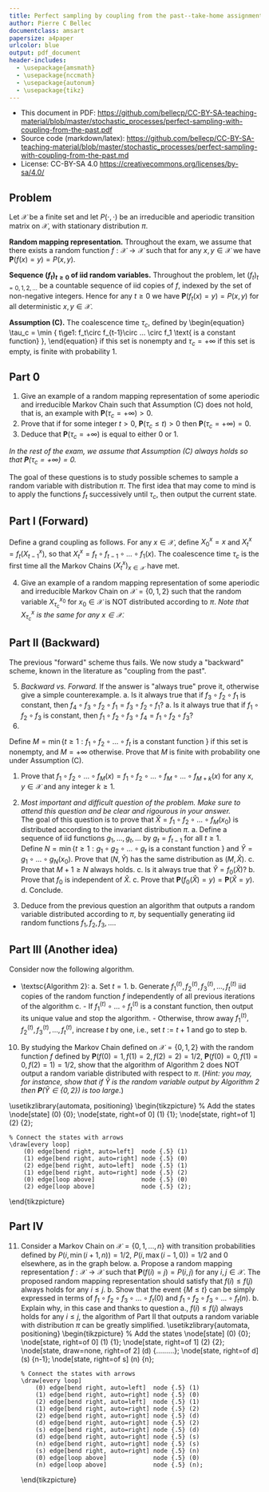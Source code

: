 ```yaml
---
title: Perfect sampling by coupling from the past--take-home assignment
author: Pierre C Bellec
documentclass: amsart
papersize: a4paper
urlcolor: blue
output: pdf_document
header-includes:
  - \usepackage{amsmath}
  - \usepackage{nccmath}
  - \usepackage{autonum}
  - \usepackage{tikz}
---
```


- This document in PDF: <https://github.com/bellecp/CC-BY-SA-teaching-material/blob/master/stochastic_processes/perfect-sampling-with-coupling-from-the-past.pdf>
- Source code (markdown/latex): <https://github.com/bellecp/CC-BY-SA-teaching-material/blob/master/stochastic_processes/perfect-sampling-with-coupling-from-the-past.md>
- License: CC-BY-SA 4.0 <https://creativecommons.org/licenses/by-sa/4.0/>

## Problem

Let $\mathcal X$ be a finite set and let $P(\cdot,\cdot)$ be an irreducible and aperiodic transition matrix on $\mathcal X$,
with stationary distribution $\pi$.

**Random mapping representation.** Throughout the exam, we assume that there exists a random function $f:\mathcal X\to\mathcal X$ such that for any $x,y\in\mathcal X$
we have $\mathbf P(f(x)=y)=P(x,y)$.


**Sequence $(f_t)_{t\ge 0}$ of iid random variables.**
Throughout the problem, let $(f_t)_{t=0,1,2,...}$ be a countable sequence of iid copies of $f$, indexed by the set of non-negative integers.
Hence for any $t \ge 0$ we have $\mathbf P(f_t(x)=y)=P(x,y)$ for all deterministic $x,y\in\mathcal X$.

**Assumption (C).**
The coalescence time $\tau_c$, defined by
\begin{equation}
    \tau_c
    = \min \{ t\ge1: f_t\circ f_{t-1}\circ ... \circ f_1 \text{ is a constant function} \},
\end{equation}
if this set is nonempty and $\tau_c=+\infty$ if this set is empty,
is finite with probability 1.

## Part 0

1. Give an example of a random mapping representation of some aperiodic and irreducible Markov Chain such that Assumption (C) does not hold,
that is, an example with $\mathbf P(\tau_c = +\infty) > 0$.
1. Prove that if for some integer $t>0$, $\mathbf P(\tau_c \le t) > 0$
then $\mathbf P(\tau_c=+\infty) = 0$.
1. Deduce that $\mathbf P(\tau_c=+\infty)$ is equal to either 0 or 1.


*In the rest of the exam, we assume that Assumption (C) always holds so that
$\mathbf P(\tau_c = +\infty ) = 0$.*

The goal of these questions is to study possible schemes to
sample a random variable with distribution $\pi$.
The first idea that may come to mind is to apply the functions $f_t$
successively until $\tau_c$, then output the current state.

## Part I (Forward)

Define a grand coupling as follows. For any $x\in \mathcal X$,
define $X_0^x = x$ and $X_t^x = f_t(X_{t-1}^x)$,
so that $X_t^x = f_t\circ f_{t-1} \circ ... \circ f_1(x)$.
The coalescence time $\tau_c$ is the first time all the Markov Chains $(X_t^x)_{x\in\mathcal X}$ have met.

4. Give an example of a random mapping representation of some aperiodic and irreducible Markov Chain on 
$\mathcal X=\{0,1,2\}$
such that the random variable $X_{\tau_c}^{x_0}$ for $x_0\in\mathcal X$
is NOT distributed according to $\pi$. *Note that $X_{\tau_c}^x$ is the same for any $x\in\mathcal X$.*

## Part II (Backward)

The previous "forward" scheme thus fails. We now study a "backward" scheme,
known in the literature as "coupling from the past".

5. _Backward vs. Forward._ If the answer is "always true" prove it, otherwise give a simple counterexample.
    a. Is it always true that if $f_3\circ f_2\circ f_1$ is constant,
then $f_4\circ f_3\circ f_2\circ f_1=f_3\circ f_2\circ f_1$?
    a. Is it always true that if $f_1\circ f_2\circ f_3$ is constant,
then $f_1\circ f_2\circ f_3\circ f_4=f_1\circ f_2\circ f_3$?
1. 
Define $M=\min\{ t \ge 1: f_1\circ f_2 \circ \dots \circ f_t \text{ is a constant function } \}$ if this set is nonempty, and $M=+\infty$ otherwise.
Prove that $M$ is finite with probability one under Assumption (C).
<!--
1. Let $A$ be a random variable valued in $\mathcal X$ has distribution $\nu$ and is independent of $Z$.
Prove that if $A$ and $f(A,Z)$ have the same distribution, then $\nu=\pi$.
-->

1. Prove that $f_1\circ f_2\circ\dots\circ f_M(x) = f_1\circ f_2\circ\dots\circ f_M\circ \dots\circ f_{M+k}(x)$ for any $x,y\in\mathcal X$ and any integer $k\ge 1$.

1. _Most important and difficult question of the problem. 
Make sure to attend this question and be clear and rigourous in your answer._   
The goal of this question is to prove that $\hat X = f_1\circ f_2\circ\dots\circ f_M(x_0)$
is distributed according to the invariant distribution $\pi$.
    a. Define a sequence of iid functions $g_1,...,g_t,...$ by
    $g_t = f_{t-1}$ for all $t\ge 1$.    
    Define $N=\min\{ t \ge 1: g_1\circ g_2 \circ \dots \circ g_t \text{ is a constant function } \}$ and $\hat Y = g_1\circ ... \circ g_N(x_0)$.
    Prove that $(N, \hat Y)$ has the same distribution as $(M,\hat X)$.
    c. Prove that $M + 1 \ge N$ always holds. 
    c. Is it always true that $\hat Y = f_0(\hat X)$?
    b. Prove that $f_0$ is independent of $\hat X$.
    c. Prove that $\mathbf P(f_0(\hat X)=y) = \mathbf P(\hat X = y)$.
    d. Conclude.

1. Deduce from the previous question an algorithm that outputs a random variable distributed according to $\pi$,
by sequentially generating 
iid random functions $f_1,f_2,f_3,...$.

## Part III (Another idea)

Consider now the following algorithm.

- \textsc{Algorithm 2}:
    a. Set $t=1$.
    b. Generate $f_1^{(t)},f_2^{(t)},f_3^{(t)},...,f_t^{(t)}$ iid copies of the random function $f$ independently of all previous iterations of the algorithm
    c.
        - If $f_1^{(t)}\circ\dots\circ f_t^{(t)}$ is a constant function, then output its unique value and stop the algorithm.
        - Otherwise, throw away $f_1^{(t)},f_2^{(t)},f_3^{(t)},...,f_t^{(t)}$, increase $t$ by one, i.e., set $t := t+1$ and go to step b.

10. By studying the Markov Chain defined on $\mathcal X=\{0,1,2\}$
with the random function $f$ defined by
$\mathbf P(f(0) = 1, f(1) = 2, f(2)=2) =1/2$,
$\mathbf P(f(0) = 0, f(1) = 0, f(2)=1) =1/2$,
show that the algorithm of Algorithm 2 does NOT output a random variable distributed with respect to $\pi$.
(_Hint: you may, for instance, show that if $\hat Y$ is the random variable output by Algorithm 2
then $\mathbf P(\hat Y\in\{0,2\})$ is too large._)

\usetikzlibrary{automata, positioning}
\begin{tikzpicture}
    % Add the states
    \node[state]             (0) {0};
    \node[state, right=of 0] (1) {1};
    \node[state, right=of 1] (2) {2};

    % Connect the states with arrows
    \draw[every loop]
        (0) edge[bend right, auto=left]  node {.5} (1)
        (1) edge[bend right, auto=right] node {.5} (0)
        (2) edge[bend right, auto=left]  node {.5} (1)
        (1) edge[bend right, auto=right] node {.5} (2)
        (0) edge[loop above]             node {.5} (0)
        (2) edge[loop above]             node {.5} (2);
\end{tikzpicture}




## Part IV


11. Consider a Markov Chain on $\mathcal X=\{0,1,...,n\}$
with transition probabilities defined by $P(i,\min(i+1,n)) = 1/2$,
$P(i,\max(i-1,0)) = 1/2$ and 0 elsewhere, as in the graph below.
    a. Propose a random mapping representation  $f:\mathcal X\to \mathcal X$ such that $\mathbf P(f(i)=j)=P(i,j)$ for any $i,j\in\mathcal X$.
    The proposed random mapping representation should satisfy that 
    $f(i)\le f(j)$ always holds for any $i\le j$.
    b.
    Show that the event $\{M\le t\}$ can be simply expressed in terms of
    $f_1\circ f_2\circ f_3\circ ... \circ f_t(0)$ and $f_1\circ f_2\circ f_3\circ ... \circ f_t(n)$.
    b. Explain why, in this case and thanks to question a.,
    $f(i)\le f(j)$ always holds for any $i\le j$, the algorithm of Part II
    that outputs a random variable with distribution $\pi$ can be greatly simplified.
    \usetikzlibrary{automata, positioning}
    \begin{tikzpicture}
        % Add the states
        \node[state]             (0) {0};
        \node[state, right=of 0] (1) {1};
        \node[state, right=of 1] (2) {2};
        \node[state, draw=none, right=of 2] (d) {$\dots\dots\dots$};
        \node[state, right=of d] (s) {n-1};
        \node[state, right=of s] (n) {n};

        % Connect the states with arrows
        \draw[every loop]
            (0) edge[bend right, auto=left]  node {.5} (1)
            (1) edge[bend right, auto=right] node {.5} (0)
            (2) edge[bend right, auto=left]  node {.5} (1)
            (1) edge[bend right, auto=right] node {.5} (2)
            (2) edge[bend right, auto=right] node {.5} (d)
            (d) edge[bend right, auto=right] node {.5} (2)
            (s) edge[bend right, auto=right] node {.5} (d)
            (d) edge[bend right, auto=right] node {.5} (s)
            (n) edge[bend right, auto=right] node {.5} (s)
            (s) edge[bend right, auto=right] node {.5} (n)
            (0) edge[loop above]             node {.5} (0)
            (n) edge[loop above]             node {.5} (n);
    \end{tikzpicture}
